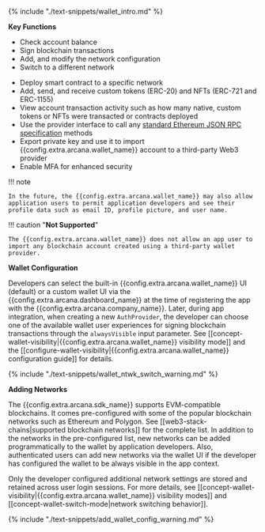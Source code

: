 {% include "./text-snippets/wallet_intro.md" %}

**Key Functions**

* Check account balance
* Sign blockchain transactions
* Add, and modify the network configuration
* Switch to a different network
<!--
* Switch betweeen EOA/SCW accounts (Gasless)
-->
* Deploy smart contract to a specific network
* Add, send, and receive custom tokens (ERC-20) and NFTs (ERC-721 and ERC-1155)
* View account transaction activity such as how many native, custom tokens or NFTs were transacted or contracts deployed 
* Use the provider interface to call any [standard Ethereum JSON RPC specification](https://ethereum.github.io/execution-apis/api-documentation/) methods
* Export private key and use it to import {{config.extra.arcana.wallet_name}} account to a third-party Web3 provider
* Enable MFA for enhanced security

!!! note

    In the future, the {{config.extra.arcana.wallet_name}} may also allow application users to permit application developers and see their profile data such as email ID, profile picture, and user name.

!!! caution "**Not Supported**"

    The {{config.extra.arcana.wallet_name}} does not allow an app user to import any blockchain account created using a third-party wallet provider. 

**Wallet Configuration**

Developers can select the built-in {{config.extra.arcana.wallet_name}} UI (default) or a custom wallet UI via the {{config.extra.arcana.dashboard_name}} at the time of registering the app with the {{config.extra.arcana.company_name}}. Later, during app integration, when creating a new `AuthProvider`, the developer can choose one of the available wallet user experiences for signing blockchain transactions through the `alwaysVisible` input parameter. See [[concept-wallet-visibility|{{config.extra.arcana.wallet_name}} visibility mode]] and the [[configure-wallet-visibility|{{config.extra.arcana.wallet_name}} configuration guide]] for details.

{% include "./text-snippets/wallet_ntwk_switch_warning.md" %}

**Adding Networks**

The {{config.extra.arcana.sdk_name}} supports EVM-compatible blockchains. It comes pre-configured with some of the popular blockchain networks such as Ethereum and Polygon. See [[web3-stack-chains|supported blockchain networks]] for the complete list. In addition to the networks in the pre-configured list, new networks can be added programmatically to the wallet by application developers. Also, authenticated users can add new networks via the wallet UI if the developer has configured the wallet to be always visible in the app context.
        
Only the developer configured additional network settings are stored and retained across user login sessions. For more details, see [[concept-wallet-visibility|{{config.extra.arcana.wallet_name}} visibility modes]] and [[concept-wallet-switch-mode|network switching behavior]].

{% include "./text-snippets/add_wallet_config_warning.md" %}

